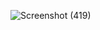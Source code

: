 ![Screenshot (419)](https://github.com/user-attachments/assets/80a33b6c-d9ca-4065-ac87-92e68fbde54e)
